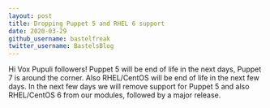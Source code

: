 ```yaml
---
layout: post
title: Dropping Puppet 5 and RHEL 6 support
date: 2020-03-29
github_username: bastelfreak
twitter_username: BastelsBlog
---
```


Hi Vox Pupuli followers!
Puppet 5 will be end of life in the next days, Puppet 7 is around the corner.
Also RHEL/CentOS will be end of life in the next few days. In the next few days
we will remove support for Puppet 5 and also RHEL/CentOS 6 from our modules,
followed by a major release.
